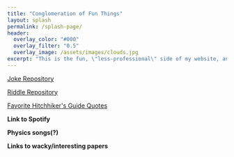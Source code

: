 ```yaml
---
title: "Conglomeration of Fun Things"
layout: splash
permalink: /splash-page/
header:
  overlay_color: "#000"
  overlay_filter: "0.5"
  overlay_image: /assets/images/clouds.jpg
excerpt: "This is the fun, \"less-professional\" side of my website, and whilst it's still under construction, it brings me great joy. Go forth and explore (in a few weeks or so)!"
---
```


[Joke Repository](/_pages/jokes)

[Riddle Repository](/_pages/riddles)

[Favorite Hitchhiker's Guide Quotes](/hhgquotes)

**Link to Spotify**

**Physics songs(?)**

**Links to wacky/interesting papers**

